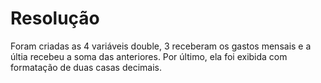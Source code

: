 # Resolução

Foram criadas as 4 variáveis double, 3 receberam os gastos mensais e a últia recebeu a soma das anteriores. Por último, ela foi exibida com formatação de duas casas decimais.